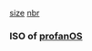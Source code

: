 [size](https://img.shields.io/github/repo-size/esolangs/profanOS-build)
[nbr](https://img.shields.io/github/directory-file-count/esolangs/profanOS-build/release?label=release)

### ISO of [profanOS](https://github.com/elydre/profanOS)
